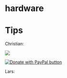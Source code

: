 # hardware

# Tips

Christian:

<a href="https://www.buymeacoffee.com/c.mz"><img src="https://img.buymeacoffee.com/button-api/?text=Buy me a salad&emoji=🥗&slug=c.mz&button_colour=40DCA5&font_colour=ffffff&font_family=Cookie&outline_colour=000000&coffee_colour=FFDD00" /></a>

<a href="https://www.paypal.com/paypalme/christianmueller659">
  <img src="https://pics.paypal.com/00/s/YzZiZDQxZTMtZWMxNC00OGI3LWI5NWMtZGRmODI5ZTgwNzk0/file.PNG" alt="Donate with PayPal button" />
</a>

Lars:
